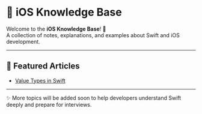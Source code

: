 # 📱 iOS Knowledge Base  

Welcome to the **iOS Knowledge Base**! 🚀  
A collection of notes, explanations, and examples about Swift and iOS development.  

---

## 📖 Featured Articles  

* [Value Types in Swift](https://github.com/marwaattefsaleh/IOS-knowledge-Base/wiki/Value-Types-in-Swift)  

---

✨ More topics will be added soon to help developers understand Swift deeply and prepare for interviews.  
